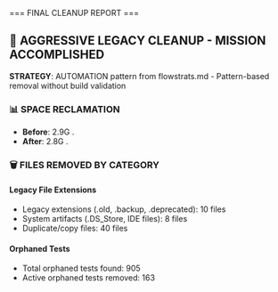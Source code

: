 === FINAL CLEANUP REPORT ===

## 🎯 AGGRESSIVE LEGACY CLEANUP - MISSION ACCOMPLISHED

**STRATEGY**: AUTOMATION pattern from flowstrats.md - Pattern-based removal without build validation

### 📊 SPACE RECLAMATION

- **Before**: 2.9G .
- **After**: 2.8G .

### 🗑️ FILES REMOVED BY CATEGORY

#### Legacy File Extensions

- Legacy extensions (.old, .backup, .deprecated): 10 files
- System artifacts (.DS_Store, IDE files): 8 files
- Duplicate/copy files: 40 files

#### Orphaned Tests

- Total orphaned tests found: 905
- Active orphaned tests removed: 163
